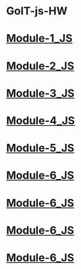 
# GoIT-js-HW

# [Module-1_JS](https://maxalter.github.io/goit-js-hw/hw_js_1/)
# [Module-2_JS](https://maxalter.github.io/goit-js-hw/hw_js_2/)
# [Module-3_JS](https://maxalter.github.io/goit-js-hw/hw_js_3/)
# [Module-4_JS](https://maxalter.github.io/goit-js-hw/hw_js_4/)
# [Module-5_JS](https://maxalter.github.io/goit-js-hw/hw_js_5/)
# [Module-6_JS](https://maxalter.github.io/goit-js-hw/hw_js_6/)
# [Module-6_JS](https://maxalter.github.io/goit-js-hw/hw_js_7/)
# [Module-6_JS](https://maxalter.github.io/goit-js-hw/hw_js_8/)
# [Module-6_JS](https://maxalter.github.io/goit-js-hw/hw_js_10/)



